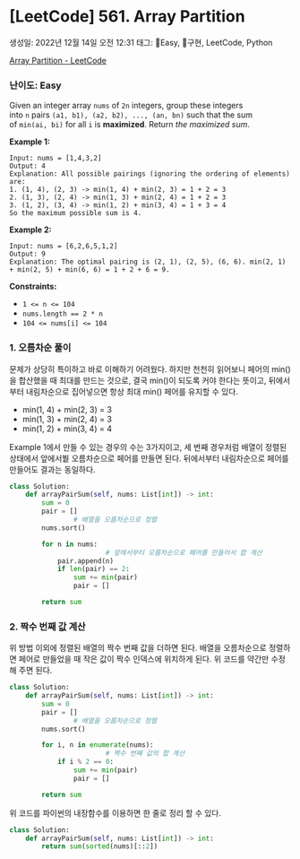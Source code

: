 # [LeetCode] 561. Array Partition

생성일: 2022년 12월 14일 오전 12:31
태그: Easy, 구현, LeetCode, Python

[Array Partition - LeetCode](https://leetcode.com/problems/array-partition/description/)

### 난이도: Easy

Given an integer array `nums` of `2n` integers, group these integers into `n` pairs `(a1, b1), (a2, b2), ..., (an, bn)` such that the sum of `min(ai, bi)` for all `i` is **maximized**. Return *the maximized sum*.

**Example 1:**

```
Input: nums = [1,4,3,2]
Output: 4
Explanation: All possible pairings (ignoring the ordering of elements) are:
1. (1, 4), (2, 3) -> min(1, 4) + min(2, 3) = 1 + 2 = 3
2. (1, 3), (2, 4) -> min(1, 3) + min(2, 4) = 1 + 2 = 3
3. (1, 2), (3, 4) -> min(1, 2) + min(3, 4) = 1 + 3 = 4
So the maximum possible sum is 4.
```

**Example 2:**

```
Input: nums = [6,2,6,5,1,2]
Output: 9
Explanation: The optimal pairing is (2, 1), (2, 5), (6, 6). min(2, 1) + min(2, 5) + min(6, 6) = 1 + 2 + 6 = 9.

```

**Constraints:**

- `1 <= n <= 104`
- `nums.length == 2 * n`
- `104 <= nums[i] <= 104`

### 1. 오름차순 풀이

 문제가 상당히 특이하고 바로 이해하기 어려웠다. 하지만 천천히 읽어보니 페어의 min()을 합산했을 때 최대를 만드는 것으로, 결국 min()이 되도록 커야 한다는 뜻이고, 뒤에서부터 내림차순으로 집어넣으면 항상 최대 min() 페어를 유지할 수 있다. 

- min(1, 4) + min(2, 3) = 3
- min(1, 3) + min(2, 4) = 3
- min(1, 2) + min(3, 4) = 4

Example 1에서 만들 수 있는 경우의 수는 3가지이고, 세 번째 경우처럼 배열이 정렬된 상태에서 앞에서붵 오름차순으로 페어를 만들면 된다. 뒤에서부터 내림차순으로 페어를 만들어도 결과는 동일하다.

```python
class Solution:
    def arrayPairSum(self, nums: List[int]) -> int:
        sum = 0
        pair = []
				# 배열을 오름차순으로 정렬
        nums.sort()

        for n in nums:
						# 앞에서부터 오름차순으로 페어를 만들어서 합 계산
            pair.append(n)
            if len(pair) == 2:
                sum += min(pair)
                pair = []

        return sum
```

### 2. 짝수 번째 값 계산

위 방법 이외에 정렬된 배열의 짝수 번째 값을 더하면 된다. 배열을 오름차순으로 정렬하면 페어로 만들었을 때 작은 값이 짝수 인덱스에 위치하게 된다. 위 코드를 약간만 수정해 주면 된다.

```python
class Solution:
    def arrayPairSum(self, nums: List[int]) -> int:
        sum = 0
        pair = []
				# 배열을 오름차순으로 정렬
        nums.sort()

        for i, n in enumerate(nums):
						# 짝수 번째 값의 합 계산
            if i % 2 == 0:
                sum += min(pair)
                pair = []

        return sum
```

위 코드를 파이썬의 내장함수를 이용하면 한 줄로 정리 할 수 있다.

```python
class Solution:
    def arrayPairSum(self, nums: List[int]) -> int:
        return sum(sorted(nums)[::2])
```